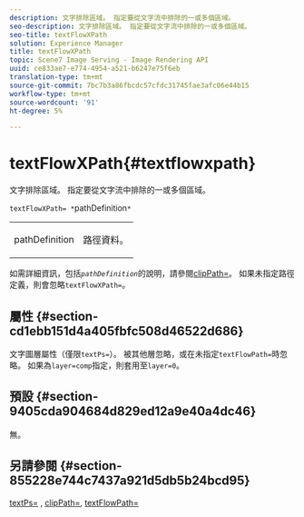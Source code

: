 ```yaml
---
description: 文字排除區域。 指定要從文字流中排除的一或多個區域。
seo-description: 文字排除區域。 指定要從文字流中排除的一或多個區域。
seo-title: textFlowXPath
solution: Experience Manager
title: textFlowXPath
topic: Scene7 Image Serving - Image Rendering API
uuid: ce833ae7-e774-4954-a521-b6247e75f6eb
translation-type: tm+mt
source-git-commit: 7bc7b3a86fbcdc57cfdc31745fae3afc06e44b15
workflow-type: tm+mt
source-wordcount: '91'
ht-degree: 5%

---
```



# textFlowXPath{#textflowxpath}

文字排除區域。 指定要從文字流中排除的一或多個區域。

`textFlowXPath= *`pathDefinition`*`

<table id="simpletable_7E0EA48AEBB5426CBE948FCA18882C66"> 
 <tr class="strow"> 
  <td class="stentry"> <p><span class="varname"> pathDefinition</span> </p> </td> 
  <td class="stentry"> <p>路徑資料。 </p></td> 
 </tr> 
</table>

如需詳細資訊，包括&#x200B;*`pathDefinition`*&#x200B;的說明，請參閱[clipPath=](../../../../../is-api/http-ref/image-serving-api-ref/c-http-protocol-reference/c-command-reference/r-clippath.md#reference-8139b1b52dc54749b51b109521ddf83d)。 如果未指定路徑定義，則會忽略`textFlowXPath=`。

## 屬性 {#section-cd1ebb151d4a405fbfc508d46522d686}

文字圖層屬性（僅限`textPs=`）。 被其他層忽略，或在未指定`textFlowPath=`時忽略。 如果為`layer=comp`指定，則套用至`layer=0`。

## 預設 {#section-9405cda904684d829ed12a9e40a4dc46}

無。

## 另請參閱 {#section-855228e744c7437a921d5db5b24bcd95}

[textPs=](../../../../../is-api/http-ref/image-serving-api-ref/c-http-protocol-reference/c-command-reference/r-textps.md#reference-4209a2a6169f44278da2647cfb0cd767) ,  [clipPath=](../../../../../is-api/http-ref/image-serving-api-ref/c-http-protocol-reference/c-command-reference/r-clippath.md#reference-8139b1b52dc54749b51b109521ddf83d),  [textFlowPath=](../../../../../is-api/http-ref/image-serving-api-ref/c-http-protocol-reference/c-command-reference/r-textflowpath.md#reference-0b8d9493d71342f0b6a64a6d221584ef)
